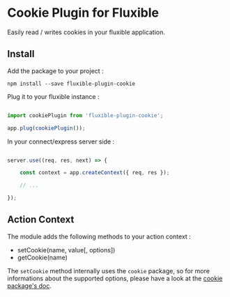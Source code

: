 Cookie Plugin for Fluxible
==========================

Easily read / writes cookies in your fluxible application.

Install
-------

Add the package to your project :

    npm install --save fluxible-plugin-cookie

Plug it to your fluxible instance :

```javascript

import cookiePlugin from 'fluxible-plugin-cookie';

app.plug(cookiePlugin());

```

In your connect/express server side :

```javascript

server.use((req, res, next) => {

    const context = app.createContext({ req, res });

    // ...

});

```

Action Context
--------------

The module adds the following methods to your action context :

 - setCookie(name, value[, options])
 - getCookie(name)

The `setCookie` method internally uses the `cookie` package, so for more
informations about the supported options, please have a look at the
[cookie package's doc](https://www.npmjs.com/package/cookie).
